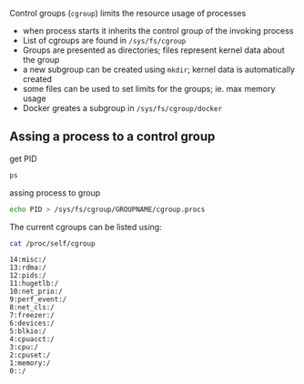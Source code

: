 Control groups (`cgroup`) limits the resource usage of processes

- when process starts it inherits the control group of the invoking process
- List of cgroups are found in `/sys/fs/cgroup`
- Groups are presented as directories; files represent kernel data about the group
- a new subgroup can be created using `mkdir`; kernel data is automatically created
- some files can be used to set limits for the groups; ie. max memory usage
- Docker greates a subgroup in `/sys/fs/cgroup/docker`

## Assing a process to a control group

get PID
```bash
ps
```

assing process to group
```bash
echo PID > /sys/fs/cgroup/GROUPNAME/cgroup.procs
```

The current cgroups can be listed using:

```bash
cat /proc/self/cgroup
```
```
14:misc:/
13:rdma:/
12:pids:/
11:hugetlb:/
10:net_prio:/
9:perf_event:/
8:net_cls:/
7:freezer:/
6:devices:/
5:blkio:/
4:cpuacct:/
3:cpu:/
2:cpuset:/
1:memory:/
0::/
```